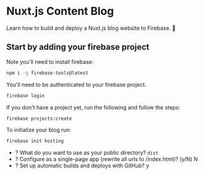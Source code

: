 # Nuxt.js Content Blog

Learn how to build and deploy a Nuxt.js blog website to Firebase. 🎈

## Start by adding your firebase project

Note you'll need to install firebase:

```bash
npm i -g firebase-tools@latest
```

You'll need to be authenticated to your firebase project.

```bash
firebase login
```

If you don't have a project yet, run the following and follow the steps:

```bash
firebase projects:create
```

To initialize your blog run:

```bash
firebase init hosting
```

- ? What do you want to use as your public directory? `dist`
- ? Configure as a single-page app (rewrite all urls to /index.html)? (y/N) N
- ? Set up automatic builds and deploys with GitHub? y
